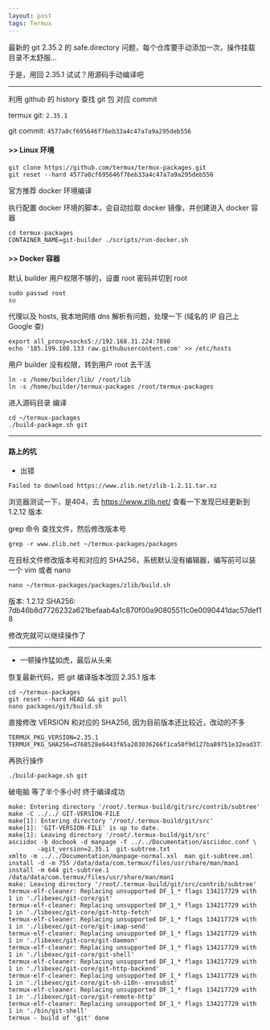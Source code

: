 ```yaml
---
layout: post
tags: Termux
---
```


最新的 git 2.35.2 的 safe.directory 问题，每个仓库要手动添加一次，操作挂载目录不太舒服...

于是，用回 2.35.1 试试？用源码手动编译吧

---

利用 github 的 history 查找 git 包 对应 commit

termux git: `2.35.1`

git commit: `4577a0cf695646f76eb33a4c47a7a9a295deb556`

#### >> Linux 环境

```
git clone https://github.com/termux/termux-packages.git
git reset --hard 4577a0cf695646f76eb33a4c47a7a9a295deb556
```

官方推荐 docker 环境编译

执行配置 docker 环境的脚本，会自动拉取 docker 镜像，并创建进入 docker 容器
```
cd termux-packages
CONTAINER_NAME=git-builder ./scripts/run-docker.sh
```

#### >> Docker 容器

默认 builder 用户权限不够的，设置 root 密码并切到 root
```
sudo passwd root
su
```

代理以及 hosts, 我本地网络 dns 解析有问题，处理一下 (域名的 IP 自己上 Google 查)
```
export all_proxy=socks5://192.168.31.224:7890
echo '185.199.108.133 raw.githubusercontent.com' >> /etc/hosts
```

用户 builder 没有权限，转到用户 root 去干活
```
ln -s /home/builder/lib/ /root/lib
ln -s /home/builder/termux-packages /root/termux-packages
```

进入源码目录 编译
```
cd ~/termux-packages
./build-package.sh git
```

---

#### 路上的坑

- 出错

```
Failed to download https://www.zlib.net/zlib-1.2.11.tar.xz
```

浏览器测试一下，是404，去 https://www.zlib.net/ 查看一下发现已经更新到 1.2.12 版本

grep 命令 查找文件，然后修改版本号
```
grep -r www.zlib.net ~/termux-packages/packages
```

在目标文件修改版本号和对应的 SHA256，系统默认没有编辑器，编写前可以装一个 vim 或者 nano
```
nano ~/termux-packages/packages/zlib/build.sh
```

版本: 1.2.12
SHA256: 7db46b8d7726232a621befaab4a1c870f00a90805511c0e0090441dac57def18

修改完就可以继续操作了

---

- 一顿操作猛如虎，最后从头来

恢复最新代码，把 git 编译版本改回 2.35.1 版本
```
cd ~/termux-packages
git reset --hard HEAD && git pull
nano packages/git/build.sh
```

直接修改 VERSION 和对应的 SHA256, 因为目前版本还比较近，改动的不多
```
TERMUX_PKG_VERSION=2.35.1
TERMUX_PKG_SHA256=d768528e6443f65a203036266f1ca50f9d127ba89751e32ead37117ed9191080
```

再执行操作
```
./build-package.sh git
```

破电脑 等了半个多小时 终于编译成功
```
make: Entering directory '/root/.termux-build/git/src/contrib/subtree'
make -C ../../ GIT-VERSION-FILE
make[1]: Entering directory '/root/.termux-build/git/src'
make[1]: 'GIT-VERSION-FILE' is up to date.
make[1]: Leaving directory '/root/.termux-build/git/src'
asciidoc -b docbook -d manpage -f ../../Documentation/asciidoc.conf \
        -agit_version=2.35.1  git-subtree.txt
xmlto -m ../../Documentation/manpage-normal.xsl  man git-subtree.xml
install -d -m 755 /data/data/com.termux/files/usr/share/man/man1
install -m 644 git-subtree.1 /data/data/com.termux/files/usr/share/man/man1
make: Leaving directory '/root/.termux-build/git/src/contrib/subtree'
termux-elf-cleaner: Replacing unsupported DF_1_* flags 134217729 with 1 in './libexec/git-core/git'
termux-elf-cleaner: Replacing unsupported DF_1_* flags 134217729 with 1 in './libexec/git-core/git-http-fetch'
termux-elf-cleaner: Replacing unsupported DF_1_* flags 134217729 with 1 in './libexec/git-core/git-imap-send'
termux-elf-cleaner: Replacing unsupported DF_1_* flags 134217729 with 1 in './libexec/git-core/git-daemon'
termux-elf-cleaner: Replacing unsupported DF_1_* flags 134217729 with 1 in './libexec/git-core/git-shell'
termux-elf-cleaner: Replacing unsupported DF_1_* flags 134217729 with 1 in './libexec/git-core/git-http-backend'
termux-elf-cleaner: Replacing unsupported DF_1_* flags 134217729 with 1 in './libexec/git-core/git-sh-i18n--envsubst'
termux-elf-cleaner: Replacing unsupported DF_1_* flags 134217729 with 1 in './libexec/git-core/git-remote-http'
termux-elf-cleaner: Replacing unsupported DF_1_* flags 134217729 with 1 in './bin/git-shell'
termux - build of 'git' done
```
